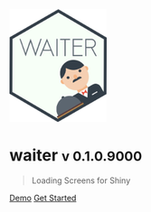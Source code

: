 <img src="_assets/img/logo.png" height=200 />

# waiter <small>v 0.1.0.9000</small>

> Loading Screens for Shiny

[Demo](https://shiny.john-coene.com/waiter)
[Get Started](/waiter)